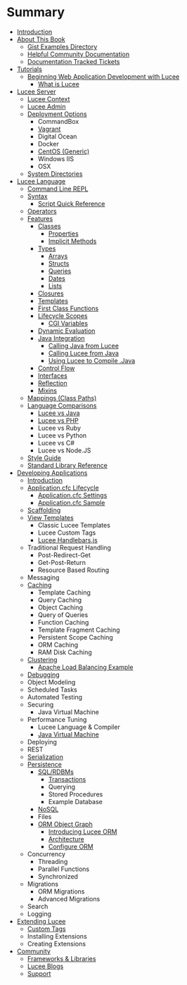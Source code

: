 # Summary

* [Introduction](README.md)
* [About This Book](about_this_book.md)
   * [Gist Examples Directory](gist_examples_directory.md)
   * [Helpful Community Documentation](helpful_community_documentation.md)
   * [Documentation Tracked Tickets](documentation_tracked_tickets.md)
* [Tutorials](chapter1.md)
   * [Beginning Web Application Development with Lucee](beginning_web_application_development_with_lucee.md)
       * [What is Lucee](what_is_lucee.md)
* [Lucee Server](lucee_server.md)
   * [Lucee Context](lucee_context.md)
   * [Lucee Admin](lucee_admin.md)
   * [Deployment Options](deployment_options.md)
       * CommandBox
       * [Vagrant](vagrant.md)
       * Digital Ocean
       * Docker
       * [CentOS (Generic)](centos_generic.md)
       * Windows IIS
       * OSX
   * [System Directories](system_directories.md)
* [Lucee Language](lucee_language.md)
   * [Command Line REPL](command_line_repl.md)
   * [Syntax](syntax.md)
       * [Script Quick Reference](script_cheat_sheet.md)
   * [Operators](operators.md)
   * [Features](features.md)
       * [Classes](classes.md)
           * [Properties](properties.md)
           * [Implicit Methods](implicit_property_functions.md)
       * [Types](types.md)
           * [Arrays](arrays.md)
           * [Structs](structs.md)
           * [Queries](queries.md)
           * [Dates](dates.md)
           * [Lists](lists.md)
       * [Closures](closures.md)
       * [Templates](templates.md)
       * [First Class Functions](first_class_functions.md)
       * [Lifecycle Scopes](lifecycle_scopes.md)
           * [CGI Variables](cgi_variables.md)
       * [Dynamic Evaluation](dynamic_evaluation.md)
       * [Java Integration](java_integration.md)
           * [Calling Java from Lucee](calling_java_from_lucee.md)
           * [Calling Lucee from Java](calling_lucee_from_java.md)
           * [Using Lucee to Compile .Java](using_lucee_to_compile_java.md)
       * [Control Flow](control_flow.md)
       * [Interfaces](interfaces.md)
       * [Reflection](reflection.md)
       * [Mixins](mixins.md)
   * [Mappings (Class Paths)](mappings_class_paths.md)
   * [Language Comparisons](language_comparisons.md)
       * [Lucee vs Java](lucee_vs_java.md)
       * [Lucee vs PHP](lucee_vs_php.md)
       * Lucee vs Ruby
       * Lucee vs Python
       * Lucee vs C#
       * Lucee vs Node.JS
   * [Style Guide](style_guide.md)
   * [Standard Library Reference](standard_library_reference.md)
* [Developing Applications](developing_applications.md)
   * [Introduction](introduction.md)
   * [Application.cfc Lifecycle](applicationcfc_lifecycle.md)
       * [Application.cfc Settings](applicationcfc_settings.md)
       * [Application.cfc Sample](applicationcfc_sample.md)
   * [Scaffolding](scaffolding.md)
   * [View Templates](view_templates.md)
       * Classic Lucee Templates
       * Lucee Custom Tags
       * [Lucee Handlebars.js](lucee_handlebarsjs.md)
   * Traditional Request Handling
       * Post-Redirect-Get
       * Get-Post-Return
       * Resource Based Routing
   * Messaging
   * [Caching](caching.md)
       * Template Caching
       * Query Caching
       * Object Caching
       * Query of Queries
       * Function Caching
       * Template Fragment Caching
       * Persistent Scope Caching
       * ORM Caching
       * RAM Disk Caching
   * [Clustering](clustering.md)
       * [Apache Load Balancing Example](apache_load_balancing_example.md)
   * [Debugging](debugging.md)
   * Object Modeling
   * Scheduled Tasks
   * Automated Testing
   * Securing
       * Java Virtual Machine
   * Performance Tuning
       * Lucee Language & Compiler
       * [Java Virtual Machine](java_virtual_machine.md)
   * Deploying
   * REST
   * [Serialization](serialization.md)
   * [Persistence](persistence.md)
       * [SQL/RDBMs](sqlrdbms.md)
           * [Transactions](transactions.md)
           * Querying
           * Stored Procedures
           * Example Database
       * [NoSQL](nosql.md)
       * Files
       * [ORM Object Graph](orm.md)
           * [Introducing Lucee ORM](introducing_lucee_orm.md)
           * [Architecture](architecture.md)
           * [Configure ORM](configure_orm.md)
   * Concurrency
       * Threading
       * Parallel Functions
       * Synchronized
   * Migrations
       * ORM Migrations
       * Advanced Migrations
   * Search
   * Logging
* [Extending Lucee](extending_lucee.md)
   * [Custom Tags](custom_tags.md)
   * Installing Extensions
   * Creating Extensions
* [Community](community.md)
   * [Frameworks & Libraries](frameworks_&_libraries.md)
   * [Lucee Blogs](lucee_blogs.md)
   * [Support](support.md)

